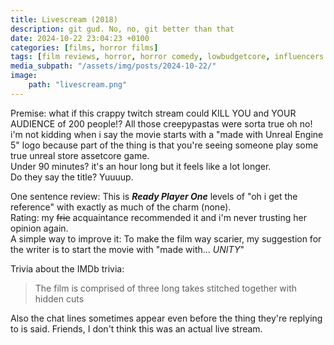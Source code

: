 ```yaml
---
title: Livescream (2018)
description: git gud. No, no, git better than that
date: 2024-10-22 23:04:23 +0100
categories: [films, horror films]
tags: [film reviews, horror, horror comedy, lowbudgetcore, influencers!, featuring the most obnoxious people on earth, screenlife, spooktober 2024, they say the title]
media_subpath: "/assets/img/posts/2024-10-22/"
image:
    path: "livescream.png"
---
```

<span class="reviewsection">Premise:</span> what if this crappy twitch stream could KILL YOU and YOUR AUDIENCE of 200 people!? All those creepypastas were sorta true oh no! i'm not kidding when i say the movie starts with a "made with Unreal Engine 5" logo because part of the thing is that you're seeing someone play some true unreal store assetcore game.<br/>
<span class="reviewsection">Under 90 minutes?</span> it's an hour long but it feels like a lot longer.<br/>
<span class="reviewsection">Do they say the title?</span> Yuuuup.

<span class="reviewsection">One sentence review:</span> This is ***Ready Player One*** levels of "oh i get the reference" with exactly as much of the charm (none).<br/>
<span class="reviewsection">Rating:</span> my ~~frie~~ acquaintance recommended it and i'm never trusting her opinion again.<br/>
<span class="reviewsection">A simple way to improve it:</span> To make the film way scarier, my suggestion for the writer is to start the movie with "made with... *UNITY*"

<span class="reviewsection">Trivia about the IMDb trivia:</span>
> The film is comprised of three long takes stitched together with hidden cuts

Also the chat lines sometimes appear even before the thing they're replying to is said. Friends, I don't think this was an actual live stream.
